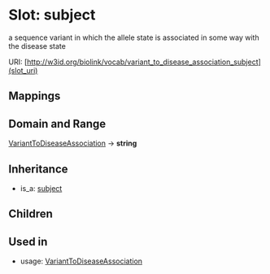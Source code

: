 # Slot: subject


a sequence variant in which the allele state is associated in some way with the disease state

URI: [http://w3id.org/biolink/vocab/variant_to_disease_association_subject](slot_uri)
## Mappings

## Domain and Range

[VariantToDiseaseAssociation](VariantToDiseaseAssociation.md) -> **string**
## Inheritance

 *  is_a: [subject](subject.md)
## Children

## Used in

 *  usage: [VariantToDiseaseAssociation](VariantToDiseaseAssociation.md)
